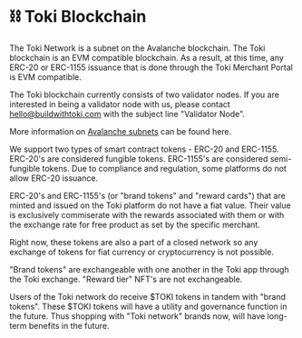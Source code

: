 # ⛓ Toki Blockchain

The Toki Network is a subnet on the Avalanche blockchain. The Toki blockchain is an EVM compatible blockchain. As a result, at this time, any ERC-20 or ERC-1155 issuance that is done through the Toki Merchant Portal is EVM compatible. &#x20;

The Toki blockchain currently consists of two validator nodes. If you are interested in being a validator node with us, please contact hello@buildwithtoki.com with the subject line "Validator Node".

More information on [Avalanche subnets](https://www.coinbase.com/cloud/discover/dev-foundations/intro-to-avalanche-subnets) can be found here.

We support two types of smart contract tokens - ERC-20 and ERC-1155. ERC-20's are considered fungible tokens. ERC-1155's are considered semi-fungible tokens. Due to compliance and regulation, some platforms do not allow ERC-20 issuance. &#x20;

ERC-20's and ERC-1155's (or "brand tokens" and "reward cards") that are minted and issued on the Toki platform do not have a fiat value. Their value is exclusively commiserate with the rewards associated with them or with the exchange rate for free product as set by the specific merchant.&#x20;

Right now, these tokens are also a part of a closed network so any exchange of tokens for fiat currency or cryptocurrency is not possible.

"Brand tokens" are exchangeable with one another in the Toki app through the Toki exchange. "Reward tier" NFT's are not exchangeable.

Users of the Toki network do receive $TOKI tokens in tandem with "brand tokens". These $TOKI tokens will have a utility and governance function in the future. Thus shopping with "Toki network" brands now, will have long-term benefits in the future.
